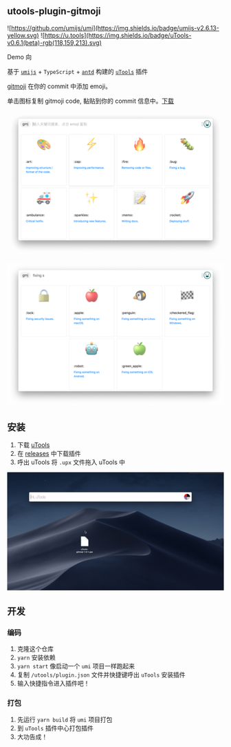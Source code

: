 
## utools-plugin-gitmoji

![https://github.com/umijs/umi](https://img.shields.io/badge/umijs-v2.6.13-yellow.svg)
![https://u.tools](https://img.shields.io/badge/uTools-v0.6.1(beta)-rgb(118,159,213).svg)

Demo 向

基于 [`umijs`](https://github.com/umijs/umi) + `TypeScript` + [`antd`](https://ant.design)  构建的 [`uTools`](https://u.tools) 插件

[gitmoji](https://gitmoji.carloscuesta.me/) 在你的 commit 中添加 emoji。

单击图标复制 gitmoji code, 黏贴到你的 commit 信息中。[下载](https://github.com/kyuuseiryuu/utools-plugin-gitmoji/releases)

![](./images/normal.png)

![](./images/search.png)

## 安装
1. 下载 [uTools](https://u.tools)
2. 在 [releases](https://github.com/kyuuseiryuu/utools-plugin-gitmoji/releases) 中下载插件 
3. 呼出 uTools 将 `.upx` 文件拖入 uTools 中

![](./images/install.gif)


## 开发

### 编码

1. 克隆这个仓库
2. `yarn` 安装依赖
3. `yarn start` 像启动一个 `umi` 项目一样跑起来
4. 复制 `/utools/plugin.json` 文件并快捷键呼出 `uTools` 安装插件
5. 输入快捷指令进入插件吧！


### 打包
1. 先运行 `yarn build` 将 `umi` 项目打包
2. 到 `uTools` 插件中心打包插件
3. 大功告成！

